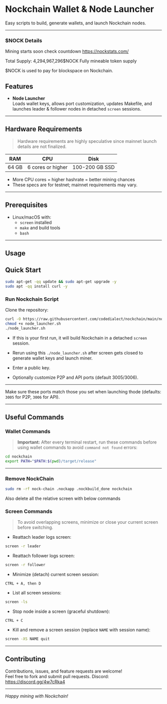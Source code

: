 # Nockchain Wallet & Node Launcher

Easy scripts to build, generate wallets, and launch Nockchain nodes.


---

### $NOCK Details
Mining starts soon check countdown https://nockstats.com/

Total Supply: 4,294,967,296$NOCK Fully mineable token supply

$NOCK is used to pay for blockspace on Nockchain.


## Features

- **Node Launcher**  
  Loads wallet keys, allows port customization, updates Makefile, and launches leader & follower nodes in detached `screen` sessions.

---

## Hardware Requirements

> Hardware requirements are highly speculative since mainnet launch details are not finalized.

| RAM      | CPU              | Disk           |
|----------|------------------|----------------|
| 64 GB    | 6 cores or higher | 100-200 GB SSD |

- More CPU cores = higher hashrate = better mining chances  
- These specs are for testnet; mainnet requirements may vary.

---

## Prerequisites

- Linux/macOS with:
  - `screen` installed
  - `make` and build tools
  - `bash`

---

## Usage

## Quick Start

```bash
sudo apt-get -qq update && sudo apt-get upgrade -y
sudo apt -qq install curl -y
```

### Run Nockchain Script
Clone the repository:

```bash
curl -O https://raw.githubusercontent.com/codedialect/nockchain/main/node_launcher.sh
chmod +x node_launcher.sh
./node_launcher.sh

```

- If this is your first run, it will build Nockchain in a detached `screen` session.
- Rerun using this ``` ./node_launcher.sh ``` after screen gets closed to generate wallet keys and launch miner.

- Enter a public key.
- Optionally customize P2P and API ports (default 3005/3006).

---

Make sure these ports match those you set when launching thode (defaults: `3005` for P2P, `3006` for API).

---

## Useful Commands

### Wallet Commands

> **Important:** After every terminal restart, run these commands before using wallet commands to avoid `command not found` errors:

```bash
cd nockchain
export PATH="$PATH:$(pwd)/target/release"
```
---

### Remove NockChain
```bash
sudo rm -rf nock-chain .nockapp .nockbuild_done nockchain
```
Also delete all the relative screen with below commands

### Screen Commands

> To avoid overlapping screens, minimize or close your current screen before switching.

- Reattach leader logs screen:

```bash
screen -r leader
```

- Reattach follower logs screen:

```bash
screen -r follower
```

- Minimize (detach) current screen session:

```
CTRL + A, then D
```

- List all screen sessions:

```bash
screen -ls
```

- Stop node inside a screen (graceful shutdown):

```
CTRL + C
```

- Kill and remove a screen session (replace `NAME` with session name):

```bash
screen -XS NAME quit
```

---

## Contributing

Contributions, issues, and feature requests are welcome!  
Feel free to fork and submit pull requests.
Discord: https://discord.gg/4w7cRka4

---

*Happy mining with Nockchain!* 
